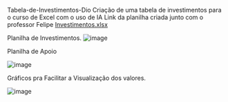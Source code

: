 Tabela-de-Investimentos-Dio
Criação de uma tabela de investimentos para o curso de Excel com o uso de  IA
Link da planilha criada junto com o professor Felipe
[Investimentos.xlsx](https://github.com/user-attachments/files/20647406/Investimentos.xlsx)

Planilha de Investimentos.
![image](https://github.com/user-attachments/assets/e0febc04-da19-49a2-a635-2326234a8141)

Planilha de Apoio

![image](https://github.com/user-attachments/assets/82d47282-a488-489b-a454-84fb1844a1f7)

Gráficos pra Facilitar a Visualização dos valores.

![image](https://github.com/user-attachments/assets/9ab93eba-37a4-4ec2-8bc3-c33e8b5761ae)
